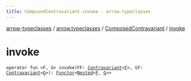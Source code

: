 ```yaml
---
title: ComposedContravariant.invoke - arrow-typeclasses
---
```


[arrow-typeclasses](../../index.html) / [arrow.typeclasses](../index.html) / [ComposedContravariant](index.html) / [invoke](./invoke.html)

# invoke

`operator fun <F, G> invoke(FF: `[`Contravariant`](../-contravariant/index.html)`<`[`F`](invoke.html#F)`>, GF: `[`Contravariant`](../-contravariant/index.html)`<`[`G`](invoke.html#G)`>): `[`Functor`](../-functor/index.html)`<`[`Nested`](../-nested.html)`<`[`F`](invoke.html#F)`, `[`G`](invoke.html#G)`>>`